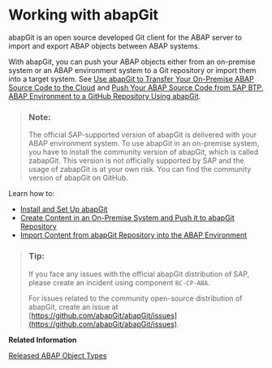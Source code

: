 <!-- loiod62ed9d54a764c53990f25f0ab6c27f9 -->

# Working with abapGit

abapGit is an open source developed Git client for the ABAP server to import and export ABAP objects between ABAP systems.

With abapGit, you can push your ABAP objects either from an on-premise system or an ABAP environment system to a Git repository or import them into a target system. See [Use abapGit to Transfer Your On-Premise ABAP Source Code to the Cloud](https://developers.sap.com/tutorials/abap-environment-abapgit.html) and [Push Your ABAP Source Code from SAP BTP, ABAP Environment to a GitHub Repository Using abapGit](https://developers.sap.com/tutorials/abap-environment-abapgit-transfer.html).

> ### Note:  
> The official SAP-supported version of abapGit is delivered with your ABAP environment system. To use abapGit in an on-premise system, you have to install the community version of abapGit, which is called zabapGit. This version is not officially supported by SAP and the usage of zabapGit is at your own risk. You can find the community version of abapGit on GitHub.



Learn how to:

-   [Install and Set Up abapGit](install-and-set-up-abapgit-2002380.md)
-   [Create Content in an On-Premise System and Push it to abapGit Repository](create-content-in-an-on-premise-system-and-push-it-to-abapgit-repository-2af08ee.md)
-   [Import Content from abapGit Repository into the ABAP Environment](import-content-from-abapgit-repository-into-the-abap-environment-0b0d894.md)

> ### Tip:  
> If you face any issues with the official abapGit distribution of SAP, please create an incident using component `BC-CP-ABA`.
> 
> For issues related to the community open-source distribution of abapGit, create an issue at [https://github.com/abapGit/abapGit/issues](https://github.com/abapGit/abapGit/issues).

**Related Information**  


[Released ABAP Object Types](released-abap-object-types-b31aa03.md "")

